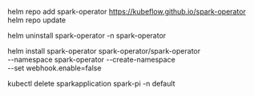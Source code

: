 helm repo add spark-operator https://kubeflow.github.io/spark-operator
helm repo update

helm uninstall spark-operator -n spark-operator

helm install spark-operator spark-operator/spark-operator \
    --namespace spark-operator --create-namespace \
    --set webhook.enable=false



kubectl delete sparkapplication spark-pi -n default

